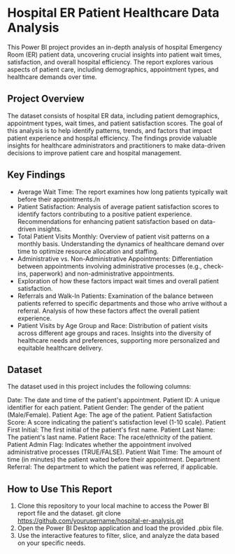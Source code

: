 # Hospital ER Patient Healthcare Data Analysis
This Power BI project provides an in-depth analysis of hospital Emergency Room (ER) patient data, uncovering crucial insights into patient wait times, satisfaction, and overall hospital efficiency. The report explores various aspects of patient care, including demographics, appointment types, and healthcare demands over time.

## Project Overview
The dataset consists of hospital ER data, including patient demographics, appointment types, wait times, and patient satisfaction scores. The goal of this analysis is to help identify patterns, trends, and factors that impact patient experience and hospital efficiency. The findings provide valuable insights for healthcare administrators and practitioners to make data-driven decisions to improve patient care and hospital management.

## Key Findings
- Average Wait Time: The report examines how long patients typically wait before their appointments./n
- Patient Satisfaction: Analysis of average patient satisfaction scores to identify factors contributing to a positive patient experience. Recommendations for enhancing patient satisfaction based on data-driven insights.
- Total Patient Visits Monthly: Overview of patient visit patterns on a monthly basis. Understanding the dynamics of healthcare demand over time to optimize resource allocation and staffing.
- Administrative vs. Non-Administrative Appointments: Differentiation between appointments involving administrative processes (e.g., check-ins, paperwork) and non-administrative appointments.
- Exploration of how these factors impact wait times and overall patient satisfaction.
- Referrals and Walk-In Patients: Examination of the balance between patients referred to specific departments and those who arrive without a referral. Analysis of how these factors affect the overall patient experience.
- Patient Visits by Age Group and Race: Distribution of patient visits across different age groups and races. Insights into the diversity of healthcare needs and preferences, supporting more personalized and equitable healthcare delivery.

## Dataset
The dataset used in this project includes the following columns:

Date: The date and time of the patient's appointment.
Patient ID: A unique identifier for each patient.
Patient Gender: The gender of the patient (Male/Female).
Patient Age: The age of the patient.
Patient Satisfaction Score: A score indicating the patient's satisfaction level (1-10 scale).
Patient First Initial: The first initial of the patient's first name.
Patient Last Name: The patient's last name.
Patient Race: The race/ethnicity of the patient.
Patient Admin Flag: Indicates whether the appointment involved administrative processes (TRUE/FALSE).
Patient Wait Time: The amount of time (in minutes) the patient waited before their appointment.
Department Referral: The department to which the patient was referred, if applicable.

## How to Use This Report
1. Clone this repository to your local machine to access the Power BI report file and the dataset.
git clone https://github.com/yourusername/hospital-er-analysis.git
2. Open the Power BI Desktop application and load the provided .pbix file.
3. Use the interactive features to filter, slice, and analyze the data based on your specific needs.
